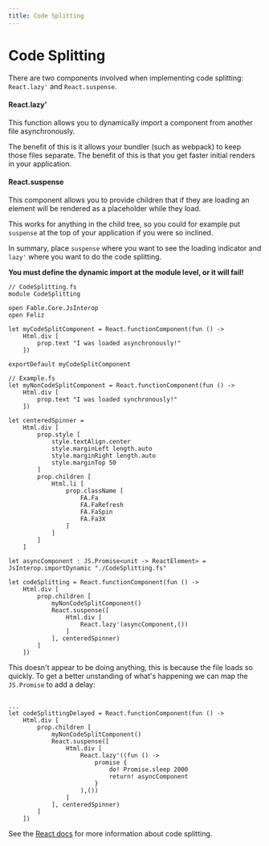 ```yaml
---
title: Code Splitting
---
```

# Code Splitting

There are two components involved when implementing code splitting: `React.lazy'` and `React.suspense`.

#### React.lazy'

This function allows you to dynamically import a component from another file asynchronously.

The benefit of this is it allows your bundler (such as webpack) to keep those files separate. The
benefit of this is that you get faster initial renders in your application.

#### React.suspense

This component allows you to provide children that if they are loading an element will be rendered
as a placeholder while they load.

This works for anything in the child tree, so you could for example put `suspense` at the top of your
application if you were so inclined.

In summary, place `suspense` where you want to see the loading indicator and `lazy'` where you want
to do the code splitting.

**You must define the dynamic import at the module level, or it will fail!**

```fsharp:code-splitting
// CodeSplitting.fs
module CodeSplitting

open Fable.Core.JsInterop
open Feliz

let myCodeSplitComponent = React.functionComponent(fun () ->
    Html.div [
        prop.text "I was loaded asynchronously!"
    ])

exportDefault myCodeSplitComponent

// Example.fs
let myNonCodeSplitComponent = React.functionComponent(fun () ->
    Html.div [
        prop.text "I was loaded synchronously!"
    ])

let centeredSpinner =
    Html.div [
        prop.style [
            style.textAlign.center
            style.marginLeft length.auto
            style.marginRight length.auto
            style.marginTop 50
        ]
        prop.children [
            Html.li [
                prop.className [
                    FA.Fa
                    FA.FaRefresh
                    FA.FaSpin
                    FA.Fa3X
                ]
            ]
        ]
    ]

let asyncComponent : JS.Promise<unit -> ReactElement> = JsInterop.importDynamic "./CodeSplitting.fs"

let codeSplitting = React.functionComponent(fun () ->
    Html.div [
        prop.children [
            myNonCodeSplitComponent()
            React.suspense([
                Html.div [
                    React.lazy'(asyncComponent,())
                ]
            ], centeredSpinner)
        ]
    ])
```

This doesn't appear to be doing anything, this is because the file loads so quickly. To get
a better unstanding of what's happening we can map the `JS.Promise` to add a delay:

```fsharp:code-splitting-delayed

...
let codeSplittingDelayed = React.functionComponent(fun () ->
    Html.div [
        prop.children [
            myNonCodeSplitComponent()
            React.suspense([
                Html.div [
                    React.lazy'((fun () ->
                        promise {
                            do! Promise.sleep 2000
                            return! asyncComponent
                        }
                    ),())
                ]
            ], centeredSpinner)
        ]
    ])
```

See the [React docs] for more information about code splitting.

[React docs]:https://reactjs.org/docs/code-splitting.html
